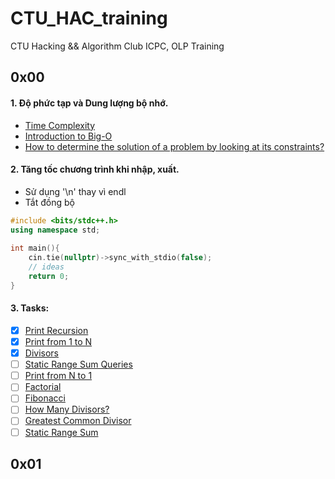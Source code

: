 # CTU_HAC_training
CTU Hacking &amp;&amp; Algorithm Club ICPC, OLP Training

## 0x00
#### 1. Độ phức tạp và Dung lượng bộ nhớ.
- [Time Complexity](https://usaco.guide/bronze/time-comp?lang=cpp)
- [Introduction to Big-O](https://www.youtube.com/watch?v=zUUkiEllHG0)
- [How to determine the solution of a problem by looking at its constraints?](https://codeforces.com/blog/entry/21344)
#### 2. Tăng tốc chương trình khi nhập, xuất.
- Sử dụng '\n' thay vì endl
- Tắt đồng bộ  
```c++  
#include <bits/stdc++.h>  
using namespace std;  
  
int main(){  
    cin.tie(nullptr)->sync_with_stdio(false);
    // ideas
    return 0;  
}    
```
#### 3. Tasks:
- [x] [Print Recursion](https://codeforces.com/group/MWSDmqGsZm/contest/223339/problem/A)
- [x] [Print from 1 to N](https://codeforces.com/group/MWSDmqGsZm/contest/223339/problem/B)
- [x] [Divisors](https://vjudge.net/problem/Gym-405759K)
- [ ] [Static Range Sum Queries](https://cses.fi/problemset/task/1646)
- [ ] [Print from N to 1](https://codeforces.com/group/MWSDmqGsZm/contest/223339/problem/C)
- [ ] [Factorial](https://codeforces.com/group/MWSDmqGsZm/contest/223339/problem/J)
- [ ] [Fibonacci](https://codeforces.com/group/MWSDmqGsZm/contest/223339/problem/O)
- [ ] [How Many Divisors?](https://vjudge.net/problem/Aizu-ITP1_3_D)
- [ ] [Greatest Common Divisor](https://csacademy.com/contest/archive/task/gcd/)
- [ ] [Static Range Sum](https://judge.yosupo.jp/problem/static_range_sum)

## 0x01
####
